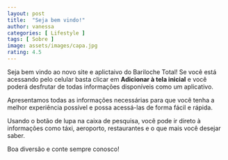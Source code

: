 ```yaml
---
layout: post
title:  "Seja bem vindo!"
author: vanessa
categories: [ Lifestyle ]
tags: [ Sobre ]
image: assets/images/capa.jpg
rating: 4.5
---
```


Seja bem vindo ao novo site e aplictaivo do Bariloche Total! Se você está acessando pelo celular basta clicar em **Adicionar à tela inicial** e você poderá desfrutar de todas informações disponíveis como um aplicativo.

Apresentamos todas as informações necessárias para que você tenha a melhor experiência possível e possa acessá-las de forma fácil e rápida.

Usando o botão de lupa na caixa de pesquisa, você pode ir direto à informações como táxi, aeroporto, restaurantes e o que mais você desejar saber.

Boa diversão e conte sempre conosco!

